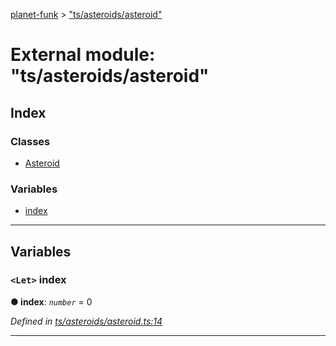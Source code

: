 [planet-funk](../README.md) > ["ts/asteroids/asteroid"](../modules/_ts_asteroids_asteroid_.md)

# External module: "ts/asteroids/asteroid"

## Index

### Classes

* [Asteroid](../classes/_ts_asteroids_asteroid_.asteroid.md)

### Variables

* [index](_ts_asteroids_asteroid_.md#index)

---

## Variables

<a id="index"></a>

### `<Let>` index

**● index**: *`number`* = 0

*Defined in [ts/asteroids/asteroid.ts:14](https://github.com/WilliamRADFunk/planet-funk/blob/4d2f34e/src/ts/asteroids/asteroid.ts#L14)*

___

